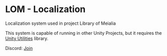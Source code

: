 # LOM - Localization

Localization system used in project Library of Meialia

This system is capable of running in other Unity Projects, but it requires the [Unity Utilities](https://github.com/Minerva-Studio/Unity-Utilities) library.

Discord: [Join](https://discord.com/invite/pPbHMcSB7W)
